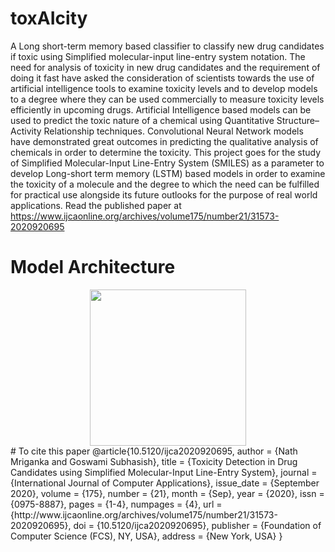 # toxAIcity
A Long short-term memory based classifier to classify new drug candidates if toxic using Simplified molecular-input line-entry system notation. The need for analysis of toxicity in new drug candidates and the requirement of doing it fast have asked the consideration of scientists towards the use of artificial intelligence tools to examine toxicity levels and to develop models to a degree where they can be used commercially to measure toxicity levels efficiently in upcoming drugs. Artificial Intelligence based models can be used to predict the toxic nature of a chemical using Quantitative Structure–Activity Relationship techniques. Convolutional Neural Network models have demonstrated great outcomes in predicting the qualitative analysis of chemicals in order to determine the toxicity. This project goes for the study of Simplified Molecular-Input Line-Entry System (SMILES) as a parameter to develop Long-short term memory (LSTM) based models in order to examine the toxicity of a molecule and the degree to which the need can be fulfilled for practical use alongside its future outlooks for the purpose of real world applications.
Read the published paper at https://www.ijcaonline.org/archives/volume175/number21/31573-2020920695
# Model Architecture
<div align="center" class="row">
  <img src="https://i.imgur.com/TpOlyyo.png" width="250"/>
</div>
# To cite this paper
	@article{10.5120/ijca2020920695,
	author = {Nath Mriganka and Goswami Subhasish},
	title = {Toxicity Detection in Drug Candidates using Simplified Molecular-Input Line-Entry System},
	journal = {International Journal of Computer Applications},
	issue_date = {September 2020},
	volume = {175},
	number = {21},
	month = {Sep},
	year = {2020},
	issn = {0975-8887},
	pages = {1-4},
	numpages = {4},
	url = {http://www.ijcaonline.org/archives/volume175/number21/31573-2020920695},
	doi = {10.5120/ijca2020920695},
	publisher = {Foundation of Computer Science (FCS), NY, USA},
	address = {New York, USA}
	}
